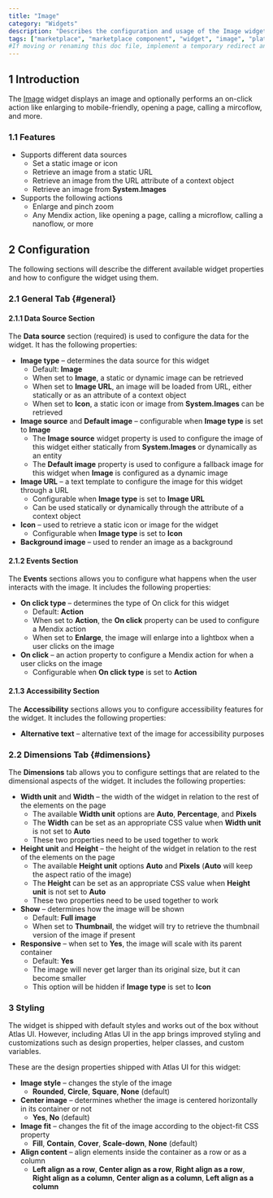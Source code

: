 ```yaml
---
title: "Image"
category: "Widgets"
description: "Describes the configuration and usage of the Image widget, which is available in the Mendix Marketplace."
tags: ["marketplace", "marketplace component", "widget", "image", "platform support"]
#If moving or renaming this doc file, implement a temporary redirect and let the respective team know they should update the URL in the product. See Mapping to Products for more details.
---
```


## 1 Introduction

The [Image](https://marketplace.mendix.com/link/component/118579) widget displays an image and optionally performs an on-click action like enlarging to mobile-friendly, opening a page, calling a mircoflow, and more.

### 1.1 Features

* Supports different data sources
	* Set a static image or icon
	* Retrieve an image from a static URL
	* Retrieve an image from the URL attribute of a context object
	* Retrieve an image from **System.Images**
* Supports the following actions
	* Enlarge and pinch zoom
	* Any Mendix action, like opening a page, calling a microflow, calling a nanoflow, or more

## 2 Configuration

The following sections will describe the different available widget properties and how to configure the widget using them.  

### 2.1 General Tab {#general}

#### 2.1.1 Data Source Section

The **Data source** section (required) is used to configure the data for the widget. It has the following properties:

* **Image type** – determines the data source for this widget
	*  Default: **Image**	
	*  When set to **Image**, a static or dynamic image can be retrieved
	*  When set to **Image URL**, an image will be loaded from URL, either statically or as an attribute of a context object
	*  When set to **Icon**, a static icon or image from **System.Images** can be retrieved
* **Image source** and **Default image** – configurable when **Image type** is set to **Image**
	* The **Image source** widget property is used to configure the image of this widget either statically from **System.Images** or dynamically as an entity
	* The **Default image** property is used to configure a fallback image for this widget when **Image** is configured as a dynamic image
* **Image URL** – a text template to configure the image for this widget through a URL
	* Configurable when **Image type** is set to **Image URL**
	* Can be used statically or dynamically through the attribute of a context object
* **Icon** – used to retrieve a static icon or image for the widget
    * Configurable when **Image type** is set to **Icon**
* **Background image** – used to render an image as a background

#### 2.1.2 Events Section

The **Events** sections allows you to configure what happens when the user interacts with the image. It includes the following properties:

* **On click type** – determines the type of On click for this widget
	* Default: **Action**
	* When set to **Action**, the **On click** property can be used to configure a Mendix action
	* When set to **Enlarge**, the image will enlarge into a lightbox when a user clicks on the image
* **On click** – an action property to configure a Mendix action for when a user clicks on the image
	* Configurable when **On click type** is set to **Action** 

#### 2.1.3 Accessibility Section

The **Accessibility** sections allows you to configure accessibility features for the widget. It includes the following properties:

* **Alternative text** – alternative text of the image for accessibility purposes

### 2.2 Dimensions Tab {#dimensions}

The **Dimensions** tab allows you to configure settings that are related to the dimensional aspects of the widget. It includes the following properties:

* **Width unit** and **Width** – the width of the widget in relation to the rest of the elements on the page
	* The available **Width unit** options are **Auto**, **Percentage**, and **Pixels**
	* The **Width** can be set as an appropriate CSS value when **Width unit** is not set to **Auto**
	* These two properties need to be used together to work
* **Height unit** and **Height** – the height of the widget in relation to the rest of the elements on the page
	* The available **Height unit** options **Auto** and **Pixels** (**Auto** will keep the aspect ratio of the image)
	* The **Height** can be set as an appropriate CSS value when **Height unit** is not set to **Auto**
	* These two properties need to be used together to work
* **Show** – determines how the image will be shown
	* Default: **Full image**
	* When set to **Thumbnail**, the widget will try to retrieve the thumbnail version of the image if present
* **Responsive** – when set to **Yes**, the image will scale with its parent container
    * Default: **Yes**
    * The image will never get larger than its original size, but it can become smaller
    * This option will be hidden if **Image type** is set to **Icon**

### 3 Styling

The widget is shipped with default styles and works out of the box without Atlas UI. However, including Atlas UI in the app brings improved styling and customizations such as design properties, helper classes, and custom variables.

These are the design properties shipped with Atlas UI for this widget:

* **Image style** – changes the style of the image
    * **Rounded**, **Circle**, **Square**, **None** (default)
* **Center image** – determines whether the image is centered horizontally in its container or not
    * **Yes**, **No** (default) 
* **Image fit** – changes the fit of the image according to the object-fit CSS property
    * **Fill**, **Contain**, **Cover**, **Scale-down**, **None** (default)
* **Align content** – align elements inside the container as a row or as a column
    * **Left align as a row**, **Center align as a row**, **Right align as a row**, **Right align as a column**, **Center align as a column**, **Left align as a column**
